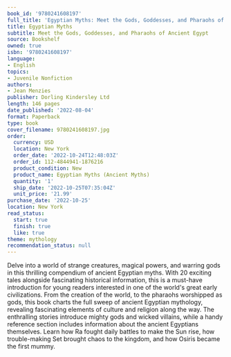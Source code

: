 ```yaml
---
book_id: '9780241608197'
full_title: 'Egyptian Myths: Meet the Gods, Goddesses, and Pharaohs of Ancient Egypt'
title: Egyptian Myths
subtitle: Meet the Gods, Goddesses, and Pharaohs of Ancient Egypt
source: Bookshelf
owned: true
isbn: '9780241608197'
language:
- English
topics:
- Juvenile Nonfiction
authors:
- Jean Menzies
publisher: Dorling Kindersley Ltd
length: 146 pages
date_published: '2022-08-04'
format: Paperback
type: book
cover_filename: 9780241608197.jpg
order:
  currency: USD
  location: New York
  order_date: '2022-10-24T12:48:03Z'
  order_id: 112-4844941-1876216
  product_condition: New
  product_name: Egyptian Myths (Ancient Myths)
  quantity: '1'
  ship_date: '2022-10-25T07:35:04Z'
  unit_price: '21.99'
purchase_date: '2022-10-25'
location: New York
read_status:
  start: true
  finish: true
  like: true
theme: mythology
recommendation_status: null
---
```

Delve into a world of strange creatures, magical powers, and warring gods in this thrilling compendium of ancient Egyptian myths. With 20 exciting tales alongside fascinating historical information, this is a must-have introduction for young readers interested in one of the world's great early civilizations. From the creation of the world, to the pharaohs worshipped as gods, this book charts the full sweep of ancient Egyptian mythology, revealing fascinating elements of culture and religion along the way. The enthralling stories introduce mighty gods and wicked villains, while a handy reference section includes information about the ancient Egyptians themselves. Learn how Ra fought daily battles to make the Sun rise, how trouble-making Set brought chaos to the kingdom, and how Osiris became the first mummy.
